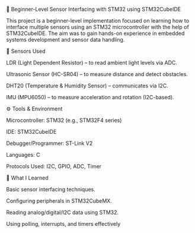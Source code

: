 🔰 Beginner-Level Sensor Interfacing with STM32 using STM32CubeIDE

This project is a beginner-level implementation focused on learning how to interface multiple sensors using an STM32 microcontroller with the help of STM32CubeIDE. The aim was to gain hands-on experience in embedded systems development and sensor data handling.

🧪 Sensors Used

LDR (Light Dependent Resistor) – to read ambient light levels via ADC.

Ultrasonic Sensor (HC-SR04) – to measure distance and detect obstacles.

DHT20 (Temperature & Humidity Sensor) – communicates via I2C.

IMU (MPU6050) – to measure acceleration and rotation (I2C-based).

⚙️ Tools & Environment

Microcontroller: STM32 (e.g., STM32F4 series)

IDE: STM32CubeIDE

Debugger/Programmer: ST-Link V2

Languages: C

Protocols Used: I2C, GPIO, ADC, Timer

📌 What I Learned

Basic sensor interfacing techniques.

Configuring peripherals in STM32CubeMX.

Reading analog/digital/I2C data using STM32.

Using polling, interrupts, and timers effectively

